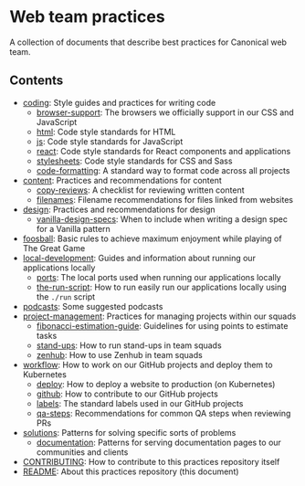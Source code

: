 # Web team practices

A collection of documents that describe best practices for Canonical web team.

## Contents

<!--
  This table of contents is edited manually.
  Please update it whenever you add, remove or move a document,
  and check and update it whenever you get the opportunity.
-->

- [coding](coding): Style guides and practices for writing code
  - [browser-support](coding/browser-support.md): The browsers we officially support in our CSS and JavaScript
  - [html](coding/html.md): Code style standards for HTML
  - [js](coding/js.md): Code style standards for JavaScript
  - [react](coding/react.md): Code style standards for React components and applications
  - [stylesheets](coding/stylesheets.md): Code style standards for CSS and Sass
  - [code-formatting](coding/code-formatting.md): A standard way to format code across all projects
- [content](content): Practices and recommendations for content
  - [copy-reviews](content/copy-reviews.md): A checklist for reviewing written content
  - [filenames](content/filenames.md): Filename recommendations for files linked from websites
- [design](design): Practices and recommendations for design
  - [vanilla-design-specs](design/vanilla-design-specs.md): When to include when writing a design spec for a Vanilla pattern
- [foosball](foosball.md): Basic rules to achieve maximum enjoyment while playing of The Great Game
- [local-development](local-development): Guides and information about running our applications locally
  - [ports](local-development/ports.md): The local ports used when running our applications locally
  - [the-run-script](local-development/the-run-script.md): How to run easily run our applications locally using the `./run` script
- [podcasts](podcasts.md): Some suggested podcasts
- [project-management](project-management): Practices for managing projects within our squads
  - [fibonacci-estimation-guide](project-management/fibonacci-estimation-guide.md): Guidelines for using points to estimate tasks
  - [stand-ups](project-management/stand-ups.md): How to run stand-ups in team squads
  - [zenhub](project-management/zenhub.md): How to use Zenhub in team squads
- [workflow](workflow): How to work on our GitHub projects and deploy them to Kubernetes
  - [deploy](workflow/deploy.md): How to deploy a website to production (on Kubernetes)
  - [github](workflow/github.md): How to contribute to our GitHub projects
  - [labels](workflow/labels.md): The standard labels used in our GitHub projects
  - [qa-steps](workflow/qa-steps.md): Recommendations for common QA steps when reviewing PRs
- [solutions](solutions): Patterns for solving specific sorts of problems
  - [documentation](solutions/documentation.md): Patterns for serving documentation pages to our communities and clients
- [CONTRIBUTING](CONTRIBUTING.md): How to contribute to this practices repository itself
- [README](README.md): About this practices repository (this document)
